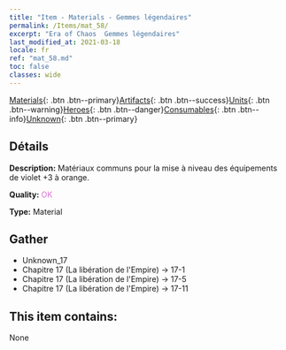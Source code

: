 ```yaml
---
title: "Item - Materials - Gemmes légendaires"
permalink: /Items/mat_58/
excerpt: "Era of Chaos  Gemmes légendaires"
last_modified_at: 2021-03-18
locale: fr
ref: "mat_58.md"
toc: false
classes: wide
---
```

 [Materials](/fr/Items/){: .btn .btn--primary}[Artifacts](/fr/Items/Artifacts/){: .btn .btn--success}[Units](/fr/Items/Units/){: .btn .btn--warning}[Heroes](/fr/Items/Heroes/){: .btn .btn--danger}[Consumables](/fr/Items/Consumables/){: .btn .btn--info}[Unknown](/fr/Items/Unknown/){: .btn .btn--primary}

## Détails
 **Description:** Matériaux communs pour la mise à niveau des équipements de violet +3 à orange.

 **Quality:** <span style="color: #DA70D6">OK</span>

 **Type:** Material

## Gather

*    Unknown_17 
*    Chapitre 17 (La libération de l'Empire) -> 17-1 
*    Chapitre 17 (La libération de l'Empire) -> 17-5 
*    Chapitre 17 (La libération de l'Empire) -> 17-11 

## This item contains:

  None


